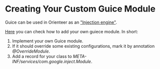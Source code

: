 # Creating Your Custom Guice Module

Guice can be used in Orienteer as an ["Injection engine"](https://en.wikipedia.org/wiki/Dependency_injection). 

[Here](http://blog.mathieu.carbou.me/post/60455011429/automatically-discover-guice-modules-and-override) you can check how to add your own guiece module. In short:

1. Implement your own Guice module.
2. If it should override some existing configurations, mark it by annotation *@OverrideModule*.
3. Add a record for your class to *META-INF/services/com.google.inject.Module*.


